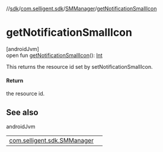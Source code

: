 //[sdk](../../../index.md)/[com.selligent.sdk](../index.md)/[SMManager](index.md)/[getNotificationSmallIcon](get-notification-small-icon.md)

# getNotificationSmallIcon

[androidJvm]\
open fun [getNotificationSmallIcon](get-notification-small-icon.md)(): [Int](https://kotlinlang.org/api/latest/jvm/stdlib/kotlin/-int/index.html)

This returns the resource id set by setNotificationSmallIcon.

#### Return

the resource id.

## See also

androidJvm

| | |
|---|---|
| [com.selligent.sdk.SMManager](set-notification-small-icon.md) |  |
